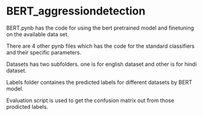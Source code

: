# BERT_aggressiondetection

BERT.pynb has the code for using the bert pretrained model and finetuning on the available data set.

There are 4 other pynb files which has the code for the standard classifiers and their specific parameters.

Datasets has two subfolders. one is for english dataset and other is for hindi dataset.

Labels folder containes the predicted labels for different datasets by BERT model.

Evaluation script is used to get the confusion matrix out from those prodicted labels.
